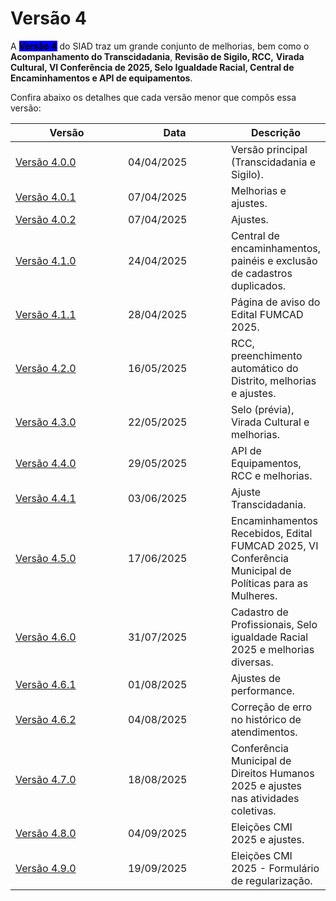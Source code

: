 # Versão 4

A <mark style="background-color:blue;">**Versão 4**</mark> do SIAD traz um grande conjunto de melhorias, bem como o **Acompanhamento do Transcidadania**, **Revisão de Sigilo, RCC,** **Virada Cultural, VI Conferência de 2025, Selo Igualdade Racial, Central de Encaminhamentos e API de equipamentos**.

Confira abaixo os detalhes que cada versão menor que compôs essa versão:

<table><thead><tr><th width="166">Versão</th><th width="150">Data</th><th>Descrição</th></tr></thead><tbody><tr><td><a href="versao-4.0.0.md">Versão 4.0.0</a></td><td>04/04/2025</td><td>Versão principal (Transcidadania e Sigilo).</td></tr><tr><td><a href="versao-4.0.1.md">Versão 4.0.1</a></td><td>07/04/2025</td><td>Melhorias e ajustes.</td></tr><tr><td><a href="versao-4.0.2.md">Versão 4.0.2</a></td><td>07/04/2025</td><td>Ajustes.</td></tr><tr><td><a href="versao-4.1.0.md">Versão 4.1.0</a></td><td>24/04/2025</td><td>Central de encaminhamentos, painéis e exclusão de cadastros duplicados.</td></tr><tr><td><a href="versao-4.1.1.md">Versão 4.1.1</a></td><td>28/04/2025</td><td>Página de aviso do Edital FUMCAD 2025.</td></tr><tr><td><a href="versao-4.2.0.md">Versão 4.2.0</a></td><td>16/05/2025</td><td>RCC, preenchimento automático do Distrito, melhorias e ajustes.</td></tr><tr><td><a href="versao-4.3.0.md">Versão 4.3.0</a></td><td>22/05/2025</td><td>Selo (prévia), Virada Cultural e melhorias.</td></tr><tr><td><a href="versao-4.4.0.md">Versão 4.4.0</a></td><td>29/05/2025</td><td>API de Equipamentos, RCC e melhorias.</td></tr><tr><td><a href="versao-4.4.1.md">Versão 4.4.1</a></td><td>03/06/2025</td><td>Ajuste Transcidadania.</td></tr><tr><td><a href="versao-4.5.0.md">Versão 4.5.0</a></td><td>17/06/2025</td><td>Encaminhamentos Recebidos, Edital FUMCAD 2025, VI Conferência Municipal de Políticas para as Mulheres.</td></tr><tr><td><a href="versao-4.6.0.md">Versão 4.6.0</a></td><td>31/07/2025</td><td>Cadastro de Profissionais, Selo igualdade Racial 2025 e melhorias diversas.</td></tr><tr><td><a href="versao-4.6.1.md">Versão 4.6.1</a></td><td>01/08/2025</td><td>Ajustes de performance.</td></tr><tr><td><a href="versao-4.6.2.md">Versão 4.6.2</a></td><td>04/08/2025</td><td>Correção de erro no histórico de atendimentos.</td></tr><tr><td><a href="versao-4.7.0.md">Versão 4.7.0</a></td><td>18/08/2025</td><td>Conferência Municipal de Direitos Humanos 2025 e ajustes nas atividades coletivas.</td></tr><tr><td><a href="versao-4.8.0.md">Versão 4.8.0</a></td><td>04/09/2025</td><td>Eleições CMI 2025 e ajustes.</td></tr><tr><td><a href="versao-4.9.0.md">Versão 4.9.0</a></td><td>19/09/2025</td><td>Eleições CMI 2025 - Formulário de regularização.</td></tr></tbody></table>

